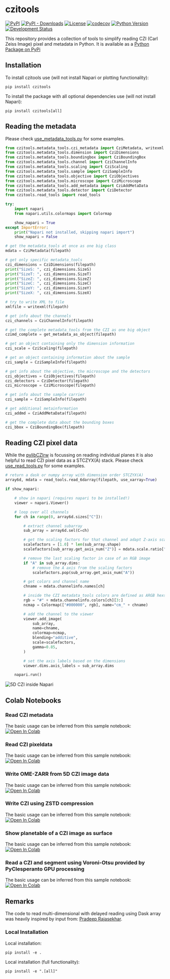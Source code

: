 # czitools

[![PyPI](https://img.shields.io/pypi/v/czitools.svg?color=green)](https://pypi.org/project/czitools)
[![PyPI - Downloads](https://img.shields.io/pypi/dm/czitools)](https://pypistats.org/packages/czitools)
[![License](https://img.shields.io/pypi/l/czitools.svg?color=green)](https://github.com/sebi06/czitools/raw/master/LICENSE)
[![codecov](https://codecov.io/github/sebi06/czitools/graph/badge.svg?token=WK1KIMZARL)](https://codecov.io/github/sebi06/czitools)
[![Python Version](https://img.shields.io/pypi/pyversions/czitools.svg?color=green)](https://python.org)
[![Development Status](https://img.shields.io/pypi/status/czitools.svg)](https://en.wikipedia.org/wiki/Software_release_life_cycle#Alpha)

This repository provides a collection of tools to simplify reading CZI (Carl Zeiss Image) pixel and metadata in Python. It is available as a [Python Package on PyPi](https://pypi.org/project/czitools/)

## Installation

To install czitools use (will not install Napari or plotting functionality):

```text
pip install czitools
```

To install the package with all optional dependencies use (will not install Napari):

```text
pip install czitools[all]
```

## Reading the metadata

Please check [use_metadata_tools.py](https://github.com/sebi06/czitools/blob/main/demo/scripts/use_metadata_tools.py) for some examples.

```python
from czitools.metadata_tools.czi_metadata import CziMetadata, writexml
from czitools.metadata_tools.dimension import CziDimensions
from czitools.metadata_tools.boundingbox import CziBoundingBox
from czitools.metadata_tools.channel import CziChannelInfo
from czitools.metadata_tools.scaling import CziScaling
from czitools.metadata_tools.sample import CziSampleInfo
from czitools.metadata_tools.objective import CziObjectives
from czitools.metadata_tools.microscope import CziMicroscope
from czitools.metadata_tools.add_metadata import CziAddMetaData
from czitools.metadata_tools.detector import CziDetector
from czitools.read_tools import read_tools

try:
    import napari
    from napari.utils.colormaps import Colormap

    show_napari = True
except ImportError:
    print("Napari not installed, skipping napari import")
    show_napari = False

# get the metadata_tools at once as one big class
mdata = CziMetadata(filepath)

# get only specific metadata_tools
czi_dimensions = CziDimensions(filepath)
print("SizeS: ", czi_dimensions.SizeS)
print("SizeT: ", czi_dimensions.SizeT)
print("SizeZ: ", czi_dimensions.SizeZ)
print("SizeC: ", czi_dimensions.SizeC)
print("SizeY: ", czi_dimensions.SizeY)
print("SizeX: ", czi_dimensions.SizeX)

# try to write XML to file
xmlfile = writexml(filepath)

# get info about the channels
czi_channels = CziChannelInfo(filepath)

# get the complete metadata_tools from the CZI as one big object
czimd_complete = get_metadata_as_object(filepath)

# get an object containing only the dimension information
czi_scale = CziScaling(filepath)

# get an object containing information about the sample
czi_sample = CziSampleInfo(filepath)

# get info about the objective, the microscope and the detectors
czi_objectives = CziObjectives(filepath)
czi_detectors = CziDetector(filepath)
czi_microscope = CziMicroscope(filepath)

# get info about the sample carrier
czi_sample = CziSampleInfo(filepath)

# get additional metainformation
czi_addmd = CziAddMetaData(filepath)

# get the complete data about the bounding boxes
czi_bbox = CziBoundingBox(filepath)
```

## Reading CZI pixel data

While the [pylibCZIrw](https://pypi.org/project/pylibCZIrw/) is focussing on reading individual planes it is also helpful to read CZI pixel data as a STCZYX(A) stack. Please check [use_read_tools.py](https://github.com/sebi06/czitools/blob/main/demo/scripts/use_read_tools.py) for some examples.

```python
# return a dask or numpy array with dimension order STCZYX(A)
array6d, mdata = read_tools.read_6darray(filepath, use_xarray=True)

if show_napari:

    # show in napari (requires napari to be installed!)
    viewer = napari.Viewer()

    # loop over all channels
    for ch in range(0, array6d.sizes["C"]):

        # extract channel subarray
        sub_array = array6d.sel(C=ch)

        # get the scaling factors for that channel and adapt Z-axis scaling
        scalefactors = [1.0] * len(sub_array.shape)
        scalefactors[sub_array.get_axis_num("Z")] = mdata.scale.ratio["zx_sf"]

        # remove the last scaling factor in case of an RGB image
        if "A" in sub_array.dims:
            # remove the A axis from the scaling factors
            scalefactors.pop(sub_array.get_axis_num("A"))

        # get colors and channel name
        chname = mdata.channelinfo.names[ch]

        # inside the CZI metadata_tools colors are defined as ARGB hexstring
        rgb = "#" + mdata.channelinfo.colors[ch][3:]
        ncmap = Colormap(["#000000", rgb], name="cm_" + chname)

        # add the channel to the viewer
        viewer.add_image(
            sub_array,
            name=chname,
            colormap=ncmap,
            blending="additive",
            scale=scalefactors,
            gamma=0.85,
        )

        # set the axis labels based on the dimensions
        viewer.dims.axis_labels = sub_array.dims

    napari.run()

```

![5D CZI inside Napari](https://github.com/sebi06/czitools/raw/main/images/czi_napari1.png)

## Colab Notebooks

### Read CZI metadata

The basic usage can be inferred from this sample notebook:&nbsp;
[![Open In Colab](https://colab.research.google.com/assets/colab-badge.svg)](https://colab.research.google.com/github/sebi06/czitools/blob/main/demo/notebooks/read_czi_metadata.ipynb)

### Read CZI pixeldata

The basic usage can be inferred from this sample notebook:&nbsp;
[![Open In Colab](https://colab.research.google.com/assets/colab-badge.svg)](https://colab.research.google.com/github/sebi06/czitools/blob/main/demo/notebooks/read_czi_pixeldata.ipynb)

### Write OME-ZARR from 5D CZI image data

The basic usage can be inferred from this sample notebook:&nbsp;
[![Open In Colab](https://colab.research.google.com/assets/colab-badge.svg)](https://colab.research.google.com/github/sebi06/czitools/blob/main/demo/notebooks/omezarr_from_czi_5d.ipynb)

### Write CZI using ZSTD compression

The basic usage can be inferred from this sample notebook:&nbsp;
[![Open In Colab](https://colab.research.google.com/assets/colab-badge.svg)](https://colab.research.google.com/github/sebi06/czitools/blob/main/demo/notebooks/save_with_ZSTD_compression.ipynb)

### Show planetable of a CZI image as surface

The basic usage can be inferred from this sample notebook:&nbsp;
[![Open In Colab](https://colab.research.google.com/assets/colab-badge.svg)](https://colab.research.google.com/github/sebi06/czitools/blob/main/demo/notebooks/show_czi_surface.ipynb)

### Read a CZI and segment using Voroni-Otsu provided by PyClesperanto GPU processing

The basic usage can be inferred from this sample notebook:&nbsp;
[![Open In Colab](https://colab.research.google.com/assets/colab-badge.svg)](https://colab.research.google.com/github/sebi06/czitools/blob/main/demo/notebooks/read_czi_segment_voroni_otsu.ipynb)

## Remarks

The code to read multi-dimensional with delayed reading using Dask array was heavily inspired by input from: [Pradeep Rajasekhar](https://github.com/pr4deepr).

### Local Installation

Local installation:

```text
pip install -e .
```

Local installation (full functionality):

```text
pip install -e ".[all]"
```
